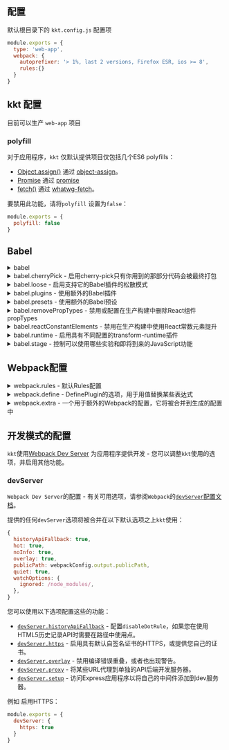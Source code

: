 配置
---

默认根目录下的 `kkt.config.js` 配置项

```js
module.exports = {
  type: 'web-app',
  webpack: {
    autoprefixer: '> 1%, last 2 versions, Firefox ESR, ios >= 8',
    rules:{}
  }
}
```

## kkt 配置

目前可以生产 `web-app` 项目

### polyfill

对于应用程序，`kkt` 仅默认提供项目仅包括几个ES6 polyfills： 

- [Object.assign()](https://developer.mozilla.org/en/docs/Web/JavaScript/Reference/Global_Objects/Object/assign) 通过 [object-assign](https://github.com/sindresorhus/object-assign)。
- [Promise](https://developer.mozilla.org/en-US/docs/Web/JavaScript/Reference/Global_Objects/Promise) 通过 [promise](https://github.com/then/promise)
- [fetch()](https://developer.mozilla.org/en/docs/Web/API/Fetch_API) 通过 [whatwg-fetch](https://github.com/github/fetch)。


要禁用此功能，请将`polyfill` 设置为`false`：

```js
module.exports = {
  polyfill: false
}
```

## Babel

<details>
<summary>babel</summary>

可以使用以下属性在Babel对象中提供Babel配置。

</details>

<details>
<summary>babel.cherryPick - 启用cherry-pick只有你用到的那部分代码会被最终打包</summary>

> 此功能仅在您使用导入语法时有效。

如果导入模块里面相关模块，整个模块通常会包含在构建中，即使您只使用特定的部分：

```js
import {Button, Model, Tag} from 'uiw'
```

上面的解决方法，通常是单独导入子模块，这在你代码中是繁琐的，如下：

```js
import Button from 'uiw/lib/button'
import Model from 'uiw/lib/model'
import Tag from 'uiw/lib/tag'
```

如果您使用`cherryPick`配置，您可以像第一个示例一样编写代码，但是通过指定要将cherryPick应用到的模块名称，可以转换为与第二个例子相同的代码：

```js
module.exports = {
  babel: {
    cherryPick: 'uiw'
  }
}
```

这是使用[babel-plugin-lodash](https://github.com/lodash/babel-plugin-lodash)实现的 - 请检查其问题与您正在使用cherryPick的模块的兼容性问题并报告您找到的任何新的模块。

</details>


<details>
<summary>babel.loose - 启用支持它的Babel插件的松散模式</summary>

一些Babel插件具有[松散的模式](http://www.2ality.com/2015/12/babel6-loose-mode.html)，它们输出更简单，潜在更快的代码，而不是严格遵循ES6规范的语义。

> 默认启用松散模式。

如果要禁用松散模式（例如，为了检查您的代码是否在更严格的正常模式下工作以实现远程兼容性），请将其设置为false。例如 仅在运行测试时禁用松开模式：

```js
module.exports = {
  babel: {
    loose: process.env.NODE_ENV === 'test'
  }
}
```

</details>


<details>
<summary>babel.plugins - 使用额外的Babel插件</summary>

参数 `plugins` 可以指定为一个字符串，或者使用多个插件使用数组。例如：安装使用 [babel-plugin-react-html-attrs](https://github.com/insin/babel-plugin-react-html-attrs#readme) 插件

```bash
npm install babel-plugin-react-html-attrs
```

```js
module.exports = {
  babel: {
    plugins: 'react-html-attrs'
  }
}
```

</details>


<details>
<summary>babel.presets - 使用额外的Babel预设</summary>

参数 `presets` 可以指定为一个字符串，或者使用多个Babel预设使用数组。

</details>


<details>
<summary>babel.removePropTypes - 禁用或配置在生产构建中删除React组件propTypes</summary>

此功能通过[react-remove-prop-types](https://github.com/oliviertassinari/babel-plugin-transform-react-remove-prop-types)实现，设置为false以禁止使用此转换：

```js
module.exports = {
  babel: {
    removePropTypes: false,
  }
}
```

[transform](https://github.com/oliviertassinari/babel-plugin-transform-react-remove-prop-types#options)，提供一个配置对象

```
module.exports = {
  babel: {
    removePropTypes: {
      // 删除'prop-types'模块的导入
      // 如果您只使用该模块作为支持类型，则只能安全启用
      removeImport: true
    },
  }
}
```

</details>


<details>
<summary>babel.reactConstantElements - 禁用在生产构建中使用React常数元素提升</summary>

[React constant elements transformer](https://babeljs.io/docs/plugins/transform-react-constant-elements/)

</details>


<details>
<summary>babel.runtime - 启用具有不同配置的transform-runtime插件</summary>

默认情况下，Babel的[runtime transform](https://babeljs.io/docs/plugins/transform-runtime/)有3件事情：

1. 从babel-runtime导入辅助模块。
2. 在您的代码中使用新的ES6内置（`Promise`）和静态方法（例如`Object.assign`）时，导入本地`polyfill`。
3. 导入在需要时使用 `async`/`await` 所需的再生器运行时。

默认配置将重新启动运行时导入，以便您可以使用 `async`/`await` 和 `generator`。要启用其他功能，您可以命名（`'helpers'`或`'polyfill'`）：

```js
module.exports = {
  babel: {
    runtime: 'helpers'
  }
}
```

要启用所有功能，请将`runtime`设置为`true`。
要禁用使用运行时转换，请将`runtime`设置为`false`。

</details>


<details>
<summary>babel.stage - 控制可以使用哪些实验和即将到来的JavaScript功能</summary>

默认情况下启用 stage-2 - 完全禁用`stage`预设的使用，将`stage`设置为`false`：

```js
module.exports = {
  babel: {
    stage: 1
  }
}
```

</details>


## Webpack配置


<details>
<summary>webpack.rules - 默认Rules配置</summary>


- `babel` - 处理 `.js` 文件使用 [babel-loader](https://github.com/babel/babel-loader)
- `graphics` - 处理 `.gif`, `.png` 和 `.webp` 文件使用 [url-loader](https://github.com/webpack-contrib/url-loader)
- `svg` - 处理 `.svg` 文件使用 [url-loader](https://github.com/webpack-contrib/url-loader)
- `jpeg` - 处理 `.jpg` 和 `.jpeg` 文件使用 [url-loader](https://github.com/webpack-contrib/url-loader)
- `fonts` - 处理 `.eot`, `.otf`, `.ttf`, `.woff` 和 `.woff2` 文件使用 [url-loader](https://github.com/webpack-contrib/url-loader)
- `video` - 处理 `.mp4`, `.ogg` 和 `.webm` 文件使用 [url-loader](https://github.com/webpack-contrib/url-loader)
- `audio` - 处理 `.wav`, `.mp3`, `.m4a`, `.aac`, 和 `.oga` 文件使用 [url-loader](https://github.com/webpack-contrib/url-loader)
 
> 所有url-loader的默认配置为 `{options: {limit: 1, name: '[name].[hash:8].[ext]'}}`  
> 设置 `graphics=false` 不适用默认配置
> babel默认配置: `{exclude: /node_modules/, options: {babelrc: false, cacheDirectory: true}}`

上面是一些默认配置，可以自定义一些 rules，可以覆盖默认配置。

```js
module.exports = {
  type: 'web-app',
  webpack: {
    autoprefixer: '> 1%, last 2 versions, Firefox ESR, ios >= 8',
    rules:{
      jpeg:false,
      video:false,
      graphics:false,
      fonts:{ 
        test: /\.(eot|otf|ttf|woff|woff2)$/,
        name:"fonts",
        options: { 
          limit: 1, 
          name: '[name].[hash:8].[ext]' 
        } 
      }
    }
  }
}
```

</details>


<details>
<summary>webpack.define - DefinePlugin的选项，用于用值替换某些表达式</summary>

默认情况下，`kkt`将使用Webpack的[`DefinePlugin`](https://webpack.js.org/plugins/define-plugin/) 将所有出现的`process.env.NODE_ENV`替换为包含`NODE_ENV`的字符串 当前值。

您可以配置一个`define`对象来添加你自己的常量值。例如 用`__VERSION__`替换所有出现的`__VERSION__`，包含你的应用程序版本的

```js
module.exports = {
  webpack: {
    define: {
      __VERSION__: JSON.stringify(require('./package.json').version)
    }
  }
}
```

</details>


<details>
<summary>webpack.extra - 一个用于额外的Webpack的配置，它将被合并到生成的配置中</summary>

使用 [webpack-merge](https://github.com/survivejs/webpack-merge#webpack-merge---merge-designed-for-webpack) 将额外的配置合并到生成的Webpack配置中 - 请参阅 [Webpack配置](https://webpack.js.org/configuration/)。

要添加一个不由 `kkt` 自己的`webpack.rules`配置管理的额外规则，您需要在 `webpack.extra.module.rules` 中提供一个规则列表。在 `webpack。rules` 中定义也是可以的

```js
var path = require('path')

module.exports = function(kkt) {
  return {
    type: 'react-app',
    webpack: {
      extra: {
        // 添加不受kkt管理的额外规则的示例，
        // 假设你在你的项目中安装了html-loader。
        module: {
          rules: [
            {test: /\.html$/, loader: 'html-loader'}
          ]
        },
        // 添加不受kkt管理的额外插件的示例
        plugins: [
          new kkt.webpack.optimize.MinChunkSizePlugin({
            minChunkSize: 1024
          })
        ]
      }
    }
  }
}
```

</details>




## 开发模式的配置

`kkt`使用[Webpack Dev Server](https://github.com/webpack/webpack-dev-server#readme) 为应用程序提供开发 - 您可以调整`kkt`使用的选项，并启用其他功能。

### devServer

`Webpack Dev Server`的配置 - 有关可用选项，请参阅`Webpack`的[`devServer`配置文档](https://webpack.js.org/configuration/dev-server/#devserver)。

提供的任何`devServer`选项将被合并在以下默认选项之上`kkt`使用：

```js
{
  historyApiFallback: true,
  hot: true,
  noInfo: true,
  overlay: true,
  publicPath: webpackConfig.output.publicPath,
  quiet: true,
  watchOptions: {
    ignored: /node_modules/,
  },
}
```

您可以使用以下选项配置这些的功能：

- [`devServer.historyApiFallback`](https://webpack.js.org/configuration/dev-server/#devserver-historyapifallback) - 配置`disableDotRule`，如果您在使用HTML5历史记录API时需要在路径中使用点。
- [`devServer.https`](https://webpack.js.org/configuration/dev-server/#devserver-https) - 启用具有默认自签名证书的HTTPS，或提供您自己的证书。
- [`devServer.overlay`](https://webpack.js.org/configuration/dev-server/#devserver-overlay) - 禁用编译错误重叠，或者也出现警告。
- [`devServer.proxy`](https://webpack.js.org/configuration/dev-server/#devserver-proxy) - 将某些URL代理到单独的API后端开发服务器。
- [`devServer.setup`](https://webpack.js.org/configuration/dev-server/#devserver-setup) - 访问Express应用程序以将自己的中间件添加到dev服务器。

例如 启用HTTPS：

```js
module.exports = {
  devServer: {
    https: true
  }
}
```








